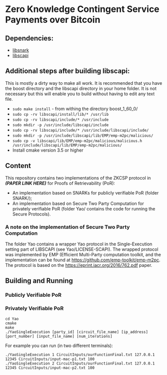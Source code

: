 # Zero Knowledge Contingent Service Payments over Bitcoin


## Dependencies:

* [libsnark](https://github.com/scipr-lab/libsnark/)
* [libscapi](https://github.com/cryptobiu/libscapi/)


## Additional steps after building libscapi: 
This is mostly a dirty way to make all work. It is recommended that you have the boost directory and the libscapi directory in your home folder. It is not necessary but this will enable you to build without having to edit any text file.

* `sudo make install` - from withing the directory boost_1_60_0/
* `sudo cp -rv libscapi/install/lib/* /usr/lib`
* `sudo cp -rv libscapi/include/* /usr/include`
* `sudo mkdir -p /usr/include/libscapi/include` 
* `sudo cp -rv libscapi/include/* /usr/include/libscapi/include/`
* `sudo mkdir -p /usr/include/libscapi/lib/EMP/emp-m2pc/malicious/`
* `sudo cp -v libscapi/lib/EMP/emp-m2pc/malicious/malicious.h /usr/include/libscapi/lib/EMP/emp-m2pc/malicious/`
* Install cmake version 3.5 or higher

## Content

This repository contains two implementations of the ZKCSP protocol in ***(PAPER LINK HERE)*** for Proofs of Retrievability (PoR):

* An implementation based on SNARKs for publicly verifiable PoR (folder SNARK/);
* An implementation based on Secure Two Party Computation for privately verifiable PoR (folder Yao/ contains the code for running the Secure Protocols).

### A note on the implementation of Secure Two Party Computation
The folder Yao contains a wrapper Yao protocol in the Single-Execution setting part of LIBSCAPI (see Yao/LICENSE-SCAPI).
The wrapped protocol was implemented by EMP (Efficient Multi-Party computation toolkit, and the implementation can be
found at https://github.com/emp-toolkit/emp-m2pc.
The protocol is based on the https://eprint.iacr.org/2016/762.pdf paper.


## Building and Running

### Publicly Verifiable PoR

### Privately Verifiable PoR

```
cd Yao
cmake
make
./YaoSingleExecution [party_id] [circuit_file_name] [ip_address] [port_number] [input_file_name] [num_iterations]
```

For example you can run (in two different terminals):
```
./YaoSingleExecution 1 CircuitInputs/ourFunctionFinal.txt 127.0.0.1 12345 CircuitInputs/input-mac-p1.txt 100
./YaoSingleExecution 2 CircuitInputs/ourFunctionFinal.txt 127.0.0.1 12345 CircuitInputs/input-mac-p2.txt 100
```





